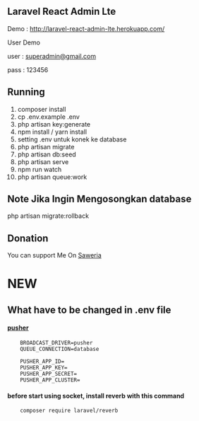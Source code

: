 ## Laravel React Admin Lte

Demo : http://laravel-react-admin-lte.herokuapp.com/

User Demo

user : superadmin@gmail.com

pass : 123456

## Running

1. composer install
2. cp .env.example .env
3. php artisan key:generate
4. npm install / yarn install
5. setting .env untuk konek ke database
6. php artisan migrate
7. php artisan db:seed
8. php artisan serve
9. npm run watch
10. php artisan queue:work

## Note Jika Ingin Mengosongkan database

php artisan migrate:rollback

## Donation

You can support Me On [Saweria](https://saweria.co/samsularifin05)

# NEW

## What have to be changed in .env file

#### [pusher](https://pusher.com/)

```
    BROADCAST_DRIVER=pusher
    QUEUE_CONNECTION=database

    PUSHER_APP_ID=
    PUSHER_APP_KEY=
    PUSHER_APP_SECRET=
    PUSHER_APP_CLUSTER=
```

#### before start using socket, install reverb with this command

```
    composer require laravel/reverb
```
